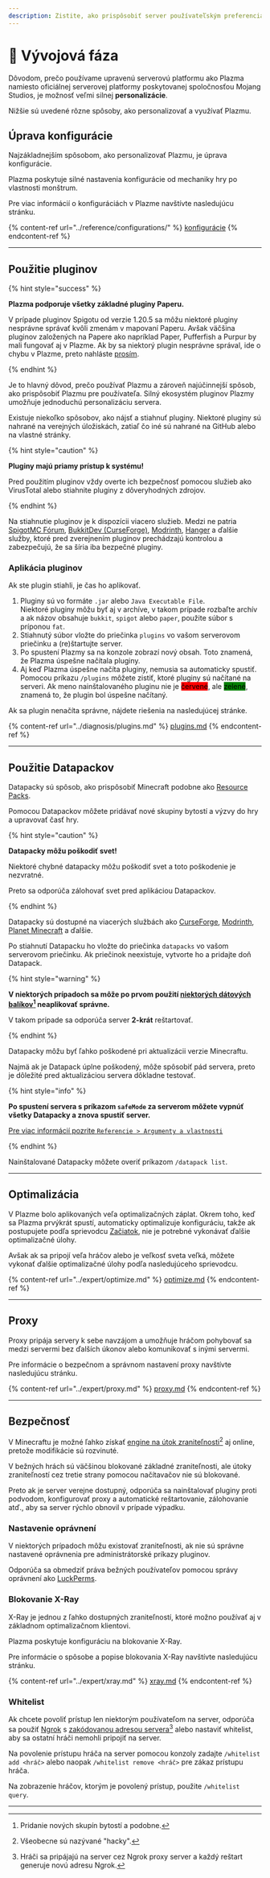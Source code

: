 ```yaml
---
description: Zistite, ako prispôsobiť server používateľským preferenciám.
---
```


# 📶 Vývojová fáza

Dôvodom, prečo používame upravenú serverovú platformu ako Plazma namiesto oficiálnej serverovej platformy poskytovanej spoločnosťou Mojang Studios, je možnosť veľmi silnej **personalizácie**.

Nižšie sú uvedené rôzne spôsoby, ako personalizovať a využívať Plazmu.

## Úprava konfigurácie <a href="#id-1" id="id-1"></a>

Najzákladnejším spôsobom, ako personalizovať Plazmu, je úprava konfigurácie.

Plazma poskytuje silné nastavenia konfigurácie od mechaniky hry po vlastnosti monštrum.

Pre viac informácií o konfiguráciách v Plazme navštívte nasledujúcu stránku.

{% content-ref url="../reference/configurations/" %}
[konfigurácie](../reference/configurations/)
{% endcontent-ref %}

***

## Použitie pluginov <a href="#id-2" id="id-2"></a>

{% hint style="success" %}

**Plazma podporuje všetky základné pluginy Paperu.**

V prípade pluginov Spigotu od verzie 1.20.5 sa môžu niektoré pluginy nesprávne správať kvôli zmenám v mapovaní Paperu. Avšak väčšina pluginov založených na Papere ako napríklad Paper, Pufferfish a Purpur by mali fungovať aj v Plazme. Ak by sa niektorý plugin nesprávne správal, ide o chybu v Plazme, preto nahláste [prosím](../diagnosis/plugins.md).

{% endhint %}

Je to hlavný dôvod, prečo používať Plazmu a zároveň najúčinnejší spôsob, ako prispôsobiť Plazmu pre používateľa.
Silný ekosystém pluginov Plazmy umožňuje jednoduchú personalizáciu servera.

Existuje niekoľko spôsobov, ako nájsť a stiahnuť pluginy. Niektoré pluginy sú nahrané na verejných úložiskách, zatiaľ čo iné sú nahrané na GitHub alebo na vlastné stránky.

{% hint style="caution" %}

**Pluginy majú priamy prístup k systému!**

Pred použitím pluginov vždy overte ich bezpečnosť pomocou služieb ako VirusTotal alebo stiahnite pluginy z dôveryhodných zdrojov.

{% endhint %}

Na stiahnutie pluginov je k dispozícii viacero služieb. Medzi ne patria [SpigotMC Fórum](https://www.spigotmc.org/resources/), [BukkitDev (CurseForge)](https://dev.bukkit.org/bukkit-plugins), [Modrinth](https://modrinth.com/plugins), [Hanger](https://hangar.papermc.io/) a ďalšie služby, ktoré pred zverejnením pluginov prechádzajú kontrolou a zabezpečujú, že sa šíria iba bezpečné pluginy.

### Aplikácia pluginov <a href="#id-2.1" id="id-2.1"></a>

Ak ste plugin stiahli, je čas ho aplikovať.

1. Pluginy sú vo formáte `.jar` alebo `Java Executable File`.\
   Niektoré pluginy môžu byť aj v archíve, v takom prípade
   rozbaľte archív a ak názov obsahuje `bukkit`, `spigot` alebo `paper`,
   použite súbor s príponou `fat`.
2. Stiahnutý súbor vložte do priečinka `plugins` vo vašom serverovom priečinku a (re)štartujte server.
3. Po spustení Plazmy sa na konzole zobrazí nový obsah.
   Toto znamená, že Plazma úspešne načítala pluginy.
4. Aj keď Plazma úspešne načíta pluginy, nemusia sa automaticky spustiť.
   Pomocou príkazu `/plugins` môžete zistiť, ktoré pluginy sú načítané na serveri.
   Ak meno nainštalovaného pluginu nie je <mark style="background-color:red;">červené</mark>, ale <mark style="background-color:green;">zelené</mark>, znamená to, že plugin bol úspešne načítaný.

Ak sa plugin nenačíta správne, nájdete riešenia na nasledujúcej stránke.

{% content-ref url="../diagnosis/plugins.md" %}
[plugins.md](../diagnosis/plugins.md)
{% endcontent-ref %}

***

## Použitie Datapackov <a href="#id-3" id="id-3"></a>

Datapacky sú spôsob, ako prispôsobiť Minecraft podobne ako [Resource Packs](#user-content-fn-1).

Pomocou Datapackov môžete pridávať nové skupiny bytostí a výzvy do hry a upravovať časť hry.

{% hint style="caution" %}

**Datapacky môžu poškodiť svet!**

Niektoré chybné datapacky môžu poškodiť svet a toto poškodenie je nezvratné.

Preto sa odporúča zálohovať svet pred aplikáciou Datapackov.

{% endhint %}

Datapacky sú dostupné na viacerých službách ako [CurseForge](https://www.curseforge.com/minecraft/search?page=1\&pageSize=50\&sortBy=relevancy\&class=data-packs), [Modrinth](https://modrinth.com/datapacks), [Planet Minecraft](https://www.planetminecraft.com/data-packs/) a ďalšie.

Po stiahnutí Datapacku ho vložte do priečinka `datapacks` vo vašom serverovom priečinku.
Ak priečinok neexistuje, vytvorte ho a pridajte doň Datapack.

{% hint style="warning" %}

**V niektorých prípadoch sa môže po prvom použití **[niektorých dátových balíkov](#user-content-fn-2)[^2]** neaplikovať správne.**

V takom prípade sa odporúča server **2-krát** reštartovať.

{% endhint %}

Datapacky môžu byť ľahko poškodené pri aktualizácii verzie Minecraftu.

Najmä ak je Datapack úplne poškodený, môže spôsobiť pád servera, preto je dôležité pred aktualizáciou servera dôkladne testovať.

{% hint style="info" %}

**Po spustení servera s príkazom `safeMode` za serverom môžete vypnúť všetky Datapacky a znova spustiť server.**

[Pre viac informácií pozrite `Referencie > Argumenty a vlastnosti`](../reference/arguments.md#safeMode)

{% endhint %}

Nainštalované Datapacky môžete overiť príkazom `/datapack list`.

***

## Optimalizácia <a href="#id-4" id="id-4"></a>

V Plazme bolo aplikovaných veľa optimalizačných záplat. Okrem toho, keď sa Plazma prvýkrát spustí, automaticky optimalizuje konfiguráciu, takže ak postupujete podľa sprievodcu [Začiatok](./README.md), nie je potrebné vykonávať ďalšie optimalizačné úlohy.

Avšak ak sa pripojí veľa hráčov alebo je veľkosť sveta veľká, môžete vykonať ďalšie optimalizačné úlohy podľa nasledujúceho sprievodcu.

{% content-ref url="../expert/optimize.md" %}
[optimize.md](../expert/optimize.md)
{% endcontent-ref %}

***

## Proxy <a href="#id-5" id="id-5"></a>

Proxy pripája servery k sebe navzájom a umožňuje hráčom pohybovať sa medzi servermi bez ďalších úkonov alebo komunikovať s inými servermi.

Pre informácie o bezpečnom a správnom nastavení proxy navštívte nasledujúcu stránku.

{% content-ref url="../expert/proxy.md" %}
[proxy.md](../expert/proxy.md)
{% endcontent-ref %}

***

## Bezpečnosť <a href="#id-5" id="id-5"></a>

V Minecraftu je možné ľahko získať [engine na útok zraniteľnosti](#user-content-fn-3)[^3] aj online, pretože modifikácie sú rozvinuté.

V bežných hrách sú väčšinou blokované základné zraniteľnosti, ale útoky zraniteľností cez tretie strany pomocou načítavačov nie sú blokované.

Preto ak je server verejne dostupný, odporúča sa nainštalovať pluginy proti podvodom, konfigurovať proxy a automatické reštartovanie, zálohovanie atď., aby sa server rýchlo obnovil v prípade výpadku.

### Nastavenie oprávnení <a href="#id-5.1" id="id-5.1"></a>

V niektorých prípadoch môžu existovať zraniteľnosti, ak nie sú správne nastavené oprávnenia pre administrátorské príkazy pluginov.

Odporúča sa obmedziť práva bežných používateľov pomocou správy oprávnení ako [LuckPerms](https://luckperms.net/).

### Blokovanie X-Ray <a href="#id-5.2" id="id-5.2"></a>

X-Ray je jednou z ľahko dostupných zraniteľností, ktoré možno používať aj v základnom optimalizačnom klientovi.

Plazma poskytuje konfiguráciu na blokovanie X-Ray.

Pre informácie o spôsobe a popise blokovania X-Ray navštívte nasledujúcu stránku.

{% content-ref url="../expert/xray.md" %}
[xray.md](../expert/xray.md)
{% endcontent-ref %}

### Whitelist <a href="#id-5.3" id="id-5.3"></a>

Ak chcete povoliť prístup len niektorým používateľom na server, odporúča sa použiť [Ngrok](./README.md#id-6.2) s [zakódovanou adresou servera](#user-content-fn-5)[^5] alebo nastaviť whitelist, aby sa ostatní hráči nemohli pripojiť na server.

Na povolenie prístupu hráča na server pomocou konzoly zadajte `/whitelist add <hráč>` alebo naopak `/whitelist remove <hráč>` pre zákaz prístupu hráča.

Na zobrazenie hráčov, ktorým je povolený prístup, použite `/whitelist query`.

***

[^1]: Alebo pomocou prídavného softvéru pre Minecraft: Bedrock Edition.

[^2]: Pridanie nových skupín bytostí a podobne.

[^3]: Všeobecne sú nazývané "hacky".

[^4]: V prípade neoptimalizovanej konfigurácie, starého Plazmu alebo nových objavených zraniteľností môže byť blokovanie nefunkčné.

[^5]: Hráči sa pripájajú na server cez Ngrok proxy server a každý reštart generuje novú adresu Ngrok.
